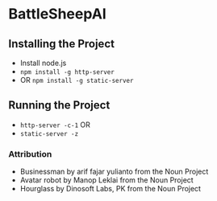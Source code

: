# BattleSheepAI

## Installing the Project
- Install node.js
- `npm install -g http-server`
- OR 
`npm install -g static-server`

## Running the Project
- `http-server -c-1`
OR
- `static-server -z`

### Attribution
- Businessman by arif fajar yulianto from the Noun Project
- Avatar robot by Manop Leklai from the Noun Project
- Hourglass by Dinosoft Labs, PK from the Noun Project